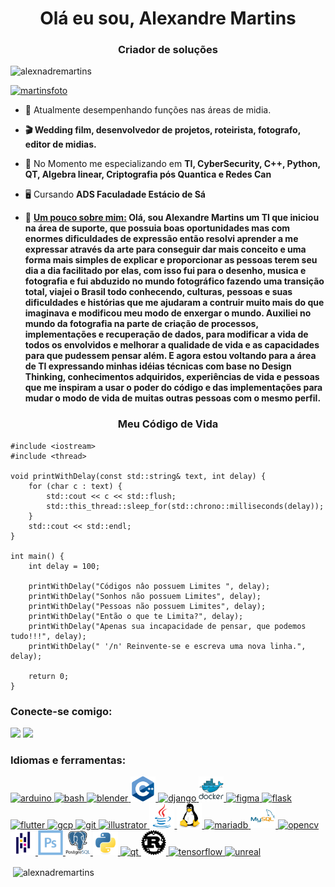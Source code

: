 <h1 align="center">Olá eu sou, Alexandre Martins</h1>
<h3 align="center">Criador de soluções</h3>

<p align="left"> <img src="https://komarev.com/ghpvc/?username=alexnadremartins&label=Profile%20views&color=0e75b6&style=flat" alt="alexnadremartins" /> </p>

<p align="left"> <a href="https://twitter.com/martinsfoto" target="blank"><img src="https://img.shields.io/twitter/follow/martinsfoto? logo=twitter&style=for-the-badge" alt="martinsfoto" /></a> </p>


- 🔭 Atualmente desempenhando funções nas áreas de midia. 
- **:clapper: Wedding film, desenvolvedor de projetos, roteirista, fotografo, editor de midias.**

- 🌱 No Momento me especializando em **TI, CyberSecurity, C++, Python, QT, Algebra linear, Criptografia pós Quantica e Redes Can**

- :desktop_computer: Cursando **ADS Faculadade Estácio de Sá**

- :rocket: **<u>Um pouco sobre mim:</u>  Olá, sou Alexandre Martins um TI que iniciou na área de suporte, que possuia boas oportunidades mas com enormes dificuldades de expressão então resolvi aprender a me expressar através da arte para conseguir dar mais conceito e uma forma mais simples de explicar e proporcionar as pessoas terem seu dia a dia facilitado por elas, com isso fui para o desenho, musica e fotografia e fui abduzido no mundo fotográfico fazendo uma transição total, viajei o Brasil todo conhecendo, culturas, pessoas e suas dificuldades e histórias que me ajudaram a contruir muito mais do que imaginava e modificou meu modo de enxergar o mundo.
  Auxiliei no mundo da fotografia na parte de criação de processos, implementações e recuperação de dados, para modificar a vida de todos os envolvidos e melhorar a qualidade de vida e as capacidades para que pudessem pensar além.
  E agora estou voltando para a área de TI expressando minhas idéias técnicas com base no Design Thinking, conhecimentos adquiridos, experiências de vida e pessoas que me inspiram a usar o poder do código e das implementações para mudar o modo de vida de muitas outras pessoas com o mesmo perfil.**

<h3 align="center">Meu Código de Vida</h3>

```
#include <iostream>
#include <thread>

void printWithDelay(const std::string& text, int delay) {
    for (char c : text) {
        std::cout << c << std::flush;
        std::this_thread::sleep_for(std::chrono::milliseconds(delay));
    }
    std::cout << std::endl;
}

int main() {
    int delay = 100; 
    
    printWithDelay("Códigos nâo possuem Limites ", delay);
    printWithDelay("Sonhos não possuem Limites", delay);
    printWithDelay("Pessoas não possuem Limites", delay);
    printWithDelay("Então o que te Limita?", delay);
    printWithDelay("Apenas sua incapacidade de pensar, que podemos tudo!!!", delay);
	printWithDelay(" '/n' Reinvente-se e escreva uma nova linha.", delay);
    
    return 0;
} 

```

<h3 align="left">Conecte-se comigo:</h3>
<a  href="https://www.linkedin.com/in/alexandre-martins-7a754151">
<img src="https://img.shields.io/badge/LinkedIn-0077B5?style=for-the-badge&logo=linkedin&logoColor=white"></a>
<a  href="https://www.instagram.com/alexandre_martins_fotocine"/>
<img src="https://img.shields.io/badge/Instagram-E4405F?style=for-the-badge&logo=instagram&logoColor=white"></a>


<h3 align="left">Idiomas e ferramentas:</h3>
<p align="esquerda"> <a href="https://www.arduino.cc/" target="_blank" rel="noreferrer"> <img src="https://cdn.worldvectorlogo.com/logos/arduino-1.svg" alt="arduino" width="40" height="40"/> </a> <a href="https://www.gnu.org/software/bash/" target="_blank" rel="noreferrer"> <img src="https://www.vectorlogo.zone/logos/gnu_bash/gnu_bash-icon.svg" alt="bash" width="40" height="40"/> </a> <a href="https://www.blender.org/" target="_blank" rel="noreferrer"> <img src="https://download.blender.org/branding/community/blender_community_badge_white.svg" alt="blender" width="40" height="40"/> </a> <a href="https://www.w3schools.com/cpp/" target="_blank" rel="noreferrer"> <img src="https://raw.githubusercontent.com/devicons/devicon/master/icons/cplusplus/cplusplus-original.svg" alt="cplusplus" width="40" height="40"/> </a> <a href="https://www.djangoproject.com/" target="_blank" rel="noreferrer"> <img src="https://cdn.worldvectorlogo.com/logos/django.svg" alt="django" width="40" height="40"/> </a> <a href="https://www.docker.com/" target="_blank" rel="noreferrer"> <img src="https://raw.githubusercontent.com/devicons/devicon/master/icons/docker/docker-original-wordmark.svg" alt="docker" width="40" height="40"/> </a> <a href="https://www.figma.com/" target="_blank" rel="noreferrer"> <img src="https://www.vectorlogo.zone/logos/figma/figma-icon.svg" alt="figma" width="40" height="40"/> </a> <a href="https://flask.palletsprojects.com/" target="_blank" rel="noreferrer"> <img src="https://www.vectorlogo.zone/logos/pocoo_flask/pocoo_flask-icon.svg" alt="flask" width="40" height="40"/> </a> <a href="https://flutter.dev" target="_blank" rel="noreferrer"> <img src="https://www.vectorlogo.zone/logos/flutterio/flutterio-icon.svg" alt="flutter" width="40" height="40"/> </a> <a href="https://cloud.google.com" target="_blank" rel="noreferrer"> <img src="https://www.vectorlogo.zone/logos/google_cloud/google_cloud-icon.svg" alt="gcp" width="40" height="40"/> </a> <a href="https://git-scm.com/" target="_blank" rel="noreferrer"> <img src="https://www.vectorlogo.zone/logos/git-scm/git-scm-icon.svg" alt="git" width="40" height="40"/> </a> <a href="https://www.adobe.com/in/products/illustrator.html" target="_blank" rel="noreferrer"> <img src="https://www.vectorlogo.zone/logos/adobe_illustrator/adobe_illustrator-icon.svg" alt="illustrator" width="40" height="40"/> </a> <a href="https://www.java.com" target="_blank" rel="noreferrer"> <img src="https://raw.githubusercontent.com/devicons/devicon/master/icons/java/java-original.svg" alt="java" width="40" height="40"/> </a> <a href="https://www.linux.org/" target="_blank" rel="noreferrer"> <img src="https://raw.githubusercontent.com/devicons/devicon/master/icons/linux/linux-original.svg" alt="linux" width="40" height="40"/> </a> <a href="https://mariadb.org/" target="_blank" rel="noreferrer"> <img src="https://www.vectorlogo.zone/logos/mariadb/mariadb-icon.svg" alt="mariadb" width="40" height="40"/> </a> <a href="https://www.mysql.com/" target="_blank" rel="noreferrer"> <img src="https://raw.githubusercontent.com/devicons/devicon/master/icons/mysql/mysql-original-wordmark.svg" alt="mysql" width="40" height="40"/> </a> <a href="https://opencv.org/" target="_blank" rel="noreferrer"> <img src="https://www.vectorlogo.zone/logos/opencv/opencv-icon.svg" alt="opencv" width="40" height="40"/> </a> <a href="https://pandas.pydata.org/" target="_blank" rel="noreferrer"> <img src="https://raw.githubusercontent.com/devicons/devicon/2ae2a900d2f041da66e950e4d48052658d850630/icons/pandas/pandas-original.svg" alt="pandas" width="40" height="40"/> </a> <a href="https://www.photoshop.com/en" target="_blank" rel="noreferrer"> <img src="https://raw.githubusercontent.com/devicons/devicon/master/icons/photoshop/photoshop-line.svg" alt="photoshop" width="40" height="40"/> </a> <a href="https://www.postgresql.org" target="_blank" rel="noreferrer"> <img src="https://raw.githubusercontent.com/devicons/devicon/master/icons/postgresql/postgresql-original-wordmark.svg" alt="postgresql" width="40" height="40"/> </a> <a href="https://www.python.org" target="_blank" rel="noreferrer"> <img src="https://raw.githubusercontent.com/devicons/devicon/master/icons/python/python-original.svg" alt="python" width="40" height="40"/> </a> <a href="https://www.qt.io/" target="_blank" rel="noreferrer"> <img src="https://upload.wikimedia.org/wikipedia/commons/0/0b/Qt_logo_2016.svg" alt="qt" width="40" height="40"/> </a> <a href="https://www.rust-lang.org" target="_blank" rel="noreferrer"> <img src="https://raw.githubusercontent.com/devicons/devicon/master/icons/rust/rust-plain.svg" alt="rust" width="40" height="40"/> </a> <a href="https://www.tensorflow.org" target="_blank" rel="noreferrer"> <img src="https://www.vectorlogo.zone/logos/tensorflow/tensorflow-icon.svg" alt="tensorflow" width="40" height="40"/> </a> <a href="https://unrealengine.com/" target="_blank" rel="noreferrer"> <img src="https://raw.githubusercontent.com/kenangundogan/fontisto/036b7eca71aab1bef8e6a0518f7329f13ed62f6b/icons/svg/brand/unreal-engine.svg" alt="unreal" width="40" height="40"/> </a> </p>

<p>&nbsp;<img align="center" src="https://github-readme-stats.vercel.app/api?username=alexnadremartins&show_icons=true&locale=en" alt="alexnadremartins" /></p> 
